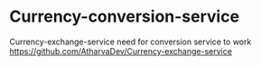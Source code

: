 # Currency-conversion-service
Currency-exchange-service need for conversion service to work
https://github.com/AtharvaDev/Currency-exchange-service
